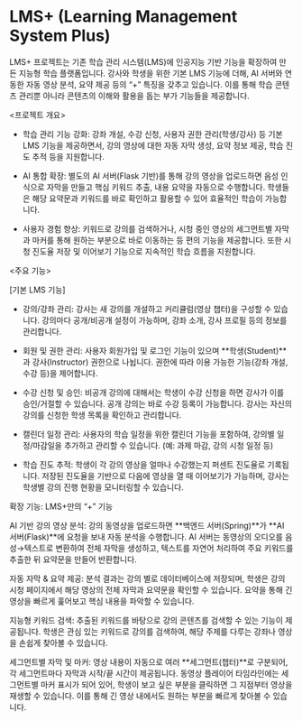 # LMS+ (Learning Management System Plus)


LMS+ 프로젝트는 기존 학습 관리 시스템(LMS)에 인공지능 기반 기능을 확장하여 만든 지능형 학습 플랫폼입니다. 강사와 학생을 위한 기본 LMS 기능에 더해, AI 서버와 연동한 자동 영상 분석, 요약 제공 등의 “+” 특징을 갖추고 있습니다. 이를 통해 학습 콘텐츠 관리뿐 아니라 콘텐츠의 이해와 활용을 돕는 부가 기능들을 제공합니다.


<프로젝트 개요>
- 학습 관리 기능 강화: 강좌 개설, 수강 신청, 사용자 권한 관리(학생/강사) 등 기본 LMS 기능을 제공하면서, 강의 영상에 대한 자동 자막 생성, 요약 정보 제공, 학습 진도 추적 등을 지원합니다.

- AI 통합 확장: 별도의 AI 서버(Flask 기반)를 통해 강의 영상을 업로드하면 음성 인식으로 자막을 만들고 핵심 키워드 추출, 내용 요약을 자동으로 수행합니다. 학생들은 해당 요약문과 키워드를 바로 확인하고 활용할 수 있어 효율적인 학습이 가능합니다.

- 사용자 경험 향상: 키워드로 강의를 검색하거나, 시청 중인 영상의 세그먼트별 자막과 마커를 통해 원하는 부분으로 바로 이동하는 등 편의 기능을 제공합니다. 또한 시청 진도율 저장 및 이어보기 기능으로 지속적인 학습 흐름을 지원합니다.


<주요 기능>

[기본 LMS 기능]

- 강의/강좌 관리: 강사는 새 강의를 개설하고 커리큘럼(영상 챕터)을 구성할 수 있습니다. 강의마다 공개/비공개 설정이 가능하며, 강좌 소개, 강사 프로필 등의 정보를 관리합니다.

- 회원 및 권한 관리: 사용자 회원가입 및 로그인 기능이 있으며 **학생(Student)**과 강사(Instructor) 권한으로 나뉩니다. 권한에 따라 이용 가능한 기능(강좌 개설, 수강 등)을 제어합니다.

- 수강 신청 및 승인: 비공개 강의에 대해서는 학생이 수강 신청을 하면 강사가 이를 승인/거절할 수 있습니다. 공개 강의는 바로 수강 등록이 가능합니다. 강사는 자신의 강의를 신청한 학생 목록을 확인하고 관리합니다.

- 캘린더 일정 관리: 사용자의 학습 일정을 위한 캘린더 기능을 포함하여, 강의별 일정/마감일을 추가하고 관리할 수 있습니다. (예: 과제 마감, 강의 시청 일정 등)

- 학습 진도 추적: 학생이 각 강의 영상을 얼마나 수강했는지 퍼센트 진도율로 기록됩니다. 저장된 진도율을 기반으로 다음에 영상을 열 때 이어보기가 가능하며, 강사는 학생별 강의 진행 현황을 모니터링할 수 있습니다.


확장 기능: LMS+만의 “+” 기능

AI 기반 강의 영상 분석: 강의 동영상을 업로드하면 **백엔드 서버(Spring)**가 **AI 서버(Flask)**에 요청을 보내 자동 분석을 수행합니다. AI 서버는 동영상의 오디오를 음성→텍스트로 변환하여 전체 자막을 생성하고, 텍스트를 자연어 처리하여 주요 키워드를 추출한 뒤 요약문을 만들어 반환합니다.

자동 자막 & 요약 제공: 분석 결과는 강의 별로 데이터베이스에 저장되며, 학생은 강의 시청 페이지에서 해당 영상의 전체 자막과 요약문을 확인할 수 있습니다. 요약을 통해 긴 영상을 빠르게 훑어보고 핵심 내용을 파악할 수 있습니다.

지능형 키워드 검색: 추출된 키워드를 바탕으로 강의 콘텐츠를 검색할 수 있는 기능이 제공됩니다. 학생은 관심 있는 키워드로 강의를 검색하여, 해당 주제를 다루는 강좌나 영상을 손쉽게 찾아볼 수 있습니다.

세그먼트별 자막 및 마커: 영상 내용이 자동으로 여러 **세그먼트(챕터)**로 구분되어, 각 세그먼트마다 자막과 시작/끝 시간이 제공됩니다. 동영상 플레이어 타임라인에는 세그먼트별 마커 표시가 되어 있어, 학생이 보고 싶은 부분을 클릭하면 그 지점부터 영상을 재생할 수 있습니다. 이를 통해 긴 영상 내에서도 원하는 부분을 빠르게 찾아볼 수 있습니다.
